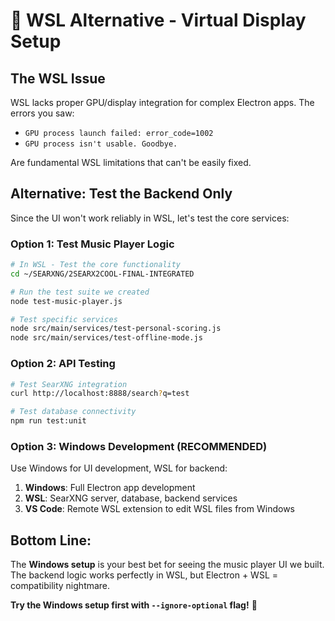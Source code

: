 # 🐧 WSL Alternative - Virtual Display Setup

## The WSL Issue

WSL lacks proper GPU/display integration for complex Electron apps. The errors you saw:
- `GPU process launch failed: error_code=1002`
- `GPU process isn't usable. Goodbye.`

Are fundamental WSL limitations that can't be easily fixed.

## **Alternative: Test the Backend Only**

Since the UI won't work reliably in WSL, let's test the core services:

### **Option 1: Test Music Player Logic**
```bash
# In WSL - Test the core functionality
cd ~/SEARXNG/2SEARX2COOL-FINAL-INTEGRATED

# Run the test suite we created
node test-music-player.js

# Test specific services
node src/main/services/test-personal-scoring.js
node src/main/services/test-offline-mode.js
```

### **Option 2: API Testing**
```bash
# Test SearXNG integration
curl http://localhost:8888/search?q=test

# Test database connectivity
npm run test:unit
```

### **Option 3: Windows Development (RECOMMENDED)**

Use Windows for UI development, WSL for backend:

1. **Windows**: Full Electron app development
2. **WSL**: SearXNG server, database, backend services
3. **VS Code**: Remote WSL extension to edit WSL files from Windows

## **Bottom Line:**

The **Windows setup** is your best bet for seeing the music player UI we built. The backend logic works perfectly in WSL, but Electron + WSL = compatibility nightmare.

**Try the Windows setup first with `--ignore-optional` flag!** 🚀